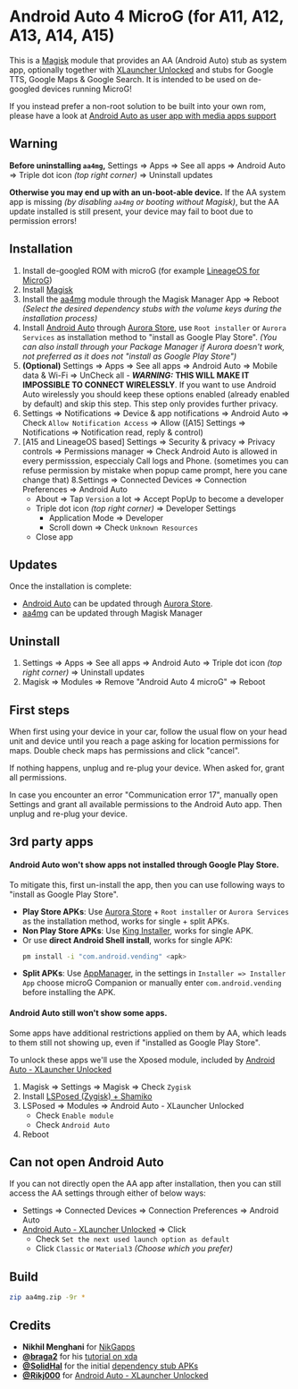 # Android Auto 4 MicroG (for A11, A12, A13, A14, A15)

This is a [Magisk](https://topjohnwu.github.io/Magisk/) module that provides an AA (Android Auto) stub as system app, optionally together with [XLauncher Unlocked](https://github.com/Rikj000/Android-Auto-XLauncher-Unlocked) and stubs for Google TTS, Google Maps & Google Search.
It is intended to be used on de-googled devices running MicroG!

If you instead prefer a non-root solution to be built into your own rom, please have a look at [Android Auto as user app with media apps support](https://github.com/sn-00-x/android-auto)

## Warning

**Before uninstalling `aa4mg`,**
Settings => Apps => See all apps => Android Auto => Triple dot icon *(top right corner)* => Uninstall updates

**Otherwise you may end up with an un-boot-able device.**
If the AA system app is missing *(by disabling `aa4mg` or booting without Magisk)*,
but the AA update installed is still present,
your device may fail to boot due to permission errors!

## Installation

1. Install de-googled ROM with microG (for example [LineageOS for MicroG](https://lineage.microg.org/))
2. Install [Magisk](https://topjohnwu.github.io/Magisk/install.html)
3. Install the [aa4mg](https://github.com/sn-00-x/aa4mg/releases) module through the Magisk Manager App => Reboot
    *(Select the desired dependency stubs with the volume keys during the installation process)*
4. Install [Android Auto](https://play.google.com/store/apps/details?id=com.google.android.projection.gearhead) through [Aurora Store](https://gitlab.com/AuroraOSS/AuroraStore),
    use `Root installer` or `Aurora Services` as installation method to "install as Google Play Store".
    *(You can also install through your Package Manager if Aurora doesn't work, not preferred as it does not "install as Google Play Store")*
5. **(Optional)** Settings => Apps => See all apps => Android Auto => Mobile data & Wi-Fi => UnCheck all - ***WARNING:*** **THIS WILL MAKE IT IMPOSSIBLE TO CONNECT WIRELESSLY**. If you want to use Android Auto wirelessly you should keep these options enabled (already enabled by default) and skip this step. This step only provides further privacy.
6. Settings => Notifications => Device & app notifications => Android Auto => Check `Allow Notification Access` => Allow
   ([A15] Settings => Notifications => Notification read, reply & control)
7. [A15 and LineageOS based]  Settings => Security & privacy => Privacy controls => Permissions manager => Check Android Auto is allowed in every permisssion, especcialy Call logs and Phone.
   (sometimes you can refuse permission by mistake when popup came prompt, here you cane change that)
8.Settings => Connected Devices => Connection Preferences => Android Auto
    - About => Tap `Version` a lot => Accept PopUp to become a developer
    - Triple dot icon *(top right corner)* => Developer Settings
        - Application Mode => Developer
        - Scroll down => Check `Unknown Resources`
    - Close app

## Updates

Once the installation is complete:
- [Android Auto](https://play.google.com/store/apps/details?id=com.google.android.projection.gearhead) can be updated through [Aurora Store](https://gitlab.com/AuroraOSS/AuroraStore).
- [aa4mg](https://github.com/sn-00-x/aa4mg) can be updated through Magisk Manager

## Uninstall

1. Settings => Apps => See all apps => Android Auto => Triple dot icon *(top right corner)* => Uninstall updates
2. Magisk => Modules => Remove "Android Auto 4 microG" => Reboot

## First steps

When first using your device in your car,
follow the usual flow on your head unit and device until you reach a page asking for location permissions for maps.
Double check maps has permissions and click "cancel".

If nothing happens, unplug and re-plug your device.
When asked for, grant all permissions.

In case you encounter an error "Communication error 17",
manually open Settings and grant all available permissions to the Android Auto app.
Then unplug and re-plug your device.

## 3rd party apps

#### Android Auto won't show apps not installed through Google Play Store.
To mitigate this, first un-install the app, then you can use following ways to "install as Google Play Store".

- **Play Store APKs**: Use [Aurora Store](https://gitlab.com/AuroraOSS/AuroraStore) + `Root installer` or `Aurora Services` as the installation method, works for single + split APKs.
- **Non Play Store APKs**: Use [King Installer](https://github.com/Rikj000/KingInstaller), works for single APK.
- Or use **direct Android Shell install**, works for single APK:   
    ```bash
    pm install -i "com.android.vending" <apk>
    ```
- **Split APKs**: Use [AppManager](https://github.com/MuntashirAkon/AppManager), in the settings in `Installer => Installer App` choose microG Companion or manually enter `com.android.vending` before installing the APK.

#### Android Auto still won't show some apps.
Some apps have additional restrictions applied on them by AA,
which leads to them still not showing up, even if "installed as Google Play Store".

To unlock these apps we'll use the Xposed module, included by [Android Auto - XLauncher Unlocked](https://github.com/Rikj000/Android-Auto-XLauncher-Unlocked)

1. Magisk => Settings => Magisk => Check `Zygisk`
2. Install [LSPosed (Zygisk) + Shamiko](https://lsposed.org/)
3. LSPosed => Modules => Android Auto - XLauncher Unlocked
    - Check `Enable module`
    - Check `Android Auto`
4. Reboot

## Can not open Android Auto
If you can not directly open the AA app after installation,
then you can still access the AA settings through either of below ways:

- Settings => Connected Devices => Connection Preferences => Android Auto
- [Android Auto - XLauncher Unlocked](https://github.com/Rikj000/Android-Auto-XLauncher-Unlocked) => Click
    - Check `Set the next used launch option as default`
    - Click `Classic` or `Material3` *(Choose which you prefer)*

## Build

```bash
zip aa4mg.zip -9r *
```

## Credits

- **Nikhil Menghani** for [NikGapps](https://nikgapps.com/)
- **[@braga2](https://github.com/braga2)** for his [tutorial on xda](https://forum.xda-developers.com/t/microg-android-auto-fully-working.4319159/page-6)
- **[@SolidHal](https://github.com/SolidHal)** for the initial [dependency stub APKs](https://github.com/SolidHal/android-auto-stub)
- **[@Rikj000](https://github.com/Rikj000)** for [Android Auto - XLauncher Unlocked](https://github.com/Rikj000/Android-Auto-XLauncher-Unlocked)

